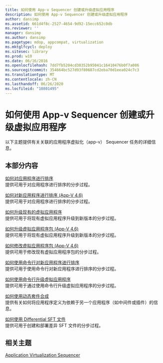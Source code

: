 ```yaml
---
title: 如何使用 App-v Sequencer 创建或升级虚拟应用程序
description: 如何使用 App-v Sequencer 创建或升级虚拟应用程序
author: dansimp
ms.assetid: 661d4f8c-2527-4654-9d92-15ecc652c0db
ms.reviewer: ''
manager: dansimp
ms.author: dansimp
ms.pagetype: mdop, appcompat, virtualization
ms.mktglfcycl: deploy
ms.sitesec: library
ms.prod: w10
ms.date: 06/16/2016
ms.openlocfilehash: 7dd7fb5204cd30352b95041c16410476b0f7a086
ms.sourcegitcommit: 354664bc527d93f80687cd2eba70d1eea024c7c3
ms.translationtype: MT
ms.contentlocale: zh-CN
ms.lasthandoff: 06/26/2020
ms.locfileid: "10801495"
---
```

# 如何使用 App-v Sequencer 创建或升级虚拟应用程序


以下主题提供有关关联的应用程序虚拟化（app-v） Sequencer 任务的详细信息。

## 本部分内容


<a href="" id="how-to-sequence-an-application"></a>[如何对应用程序进行排序](how-to-sequence-an-application.md)  
提供可用于对应用程序进行排序的分步过程。

<a href="" id="how-to-sequence-a-new-application--app-v-4-6-"></a>[如何对新应用程序进行排序 (App-V 4.6)](how-to-sequence-a-new-application--app-v-46-.md)  
提供可用于对应用程序进行排序的分步过程。

<a href="" id="how-to-upgrade-an-existing-virtual-application"></a>[如何升级现有的虚拟应用程序](how-to-upgrade-an-existing-virtual-application.md)  
提供可用于将现有虚拟应用程序升级到新版本的分步过程。

<a href="" id="how-to-upgrade-a-virtual-application-package--app-v-4-6-"></a>[如何升级虚拟应用程序包 (App-V 4.6)](how-to-upgrade-a-virtual-application-package--app-v-46-.md)  
提供可用于将现有虚拟应用程序升级到新版本的分步过程。

<a href="" id="how-to-modify-a-virtual-application-package--app-v-4-6-"></a>[如何修改虚拟应用程序包 (App-V 4.6)](how-to-modify-a-virtual-application-package--app-v-46-.md)  
提供可用于修改现有虚拟应用程序包的分步过程。

<a href="" id="how-to-sequence-a-new-application-by-using-the-command-line"></a>[如何使用命令行对新应用程序进行排序](how-to-sequence-a-new-application-by-using-the-command-line.md)  
提供可用于使用命令行对新应用程序进行排序的分步过程。

<a href="" id="how-to-upgrade-a-virtual-application-by-using-the-command-line"></a>[如何使用命令行升级虚拟应用程序](how-to-upgrade-a-virtual-application-by-using-the-command-line.md)  
提供可用于通过使用命令行升级虚拟应用程序的分步过程。

<a href="" id="how-to-use-dynamic-suite-composition"></a>[如何使用动态套件合成](how-to-use-dynamic-suite-composition.md)  
提供有关如何将应用程序定义为依赖于另一个应用程序（如中间件或插件）的信息。

<a href="" id="how-to-use-the-differential-sft-file"></a>[如何使用 Differential SFT 文件](how-to-use-the-differential-sft-file.md)  
提供可用于创建和部署差异 SFT 文件的分步过程。

## 相关主题


[Application Virtualization Sequencer](application-virtualization-sequencer.md)

 

 





